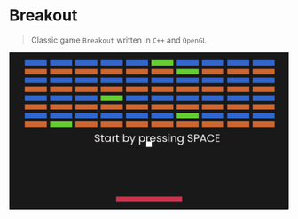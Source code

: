 # Breakout

> Classic game `Breakout` written in `C++` and `OpenGL`

![screenshot](./screenshot.png)
